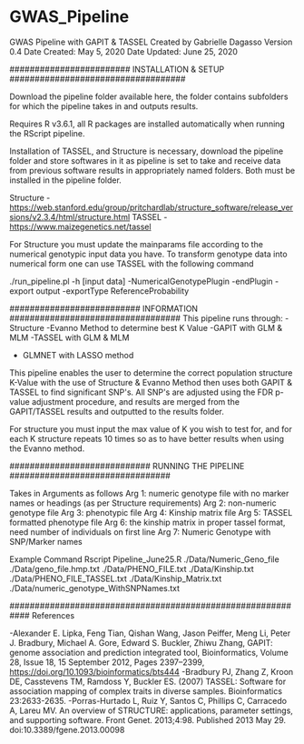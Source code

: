 # GWAS_Pipeline
GWAS Pipeline with GAPIT & TASSEL
Created by Gabrielle Dagasso
Version 0.4
Date Created: May 5, 2020
Date Updated: June 25, 2020

######################## INSTALLATION & SETUP ###################################

Download the pipeline folder available here, the folder contains subfolders for which the pipeline takes in and outputs results. 

Requires R v3.6.1, all R packages are installed automatically when running the RScript pipeline. 

Installation of TASSEL, and Structure is necessary, download the pipeline folder and store softwares in it as pipeline is set to take and receive data from previous software results in appropriately named folders. Both must be installed in the pipeline folder.

Structure - https://web.stanford.edu/group/pritchardlab/structure_software/release_versions/v2.3.4/html/structure.html
TASSEL - https://www.maizegenetics.net/tassel

For Structure you must update the mainparams file according to the numerical genotypic input data you have. To transform genotype data into numerical form one can use TASSEL with the following command

./run_pipeline.pl -h [input data] -NumericalGenotypePlugin -endPlugin -export output -exportType ReferenceProbability


########################## INFORMATION ##################################
This pipeline runs through:
-Structure
-Evanno Method to determine best K Value 
-GAPIT with GLM & MLM
-TASSEL with GLM & MLM
- GLMNET with LASSO method

This pipeline enables the user to determine the correct population structure K-Value with the use of Structure & Evanno Method then uses both GAPIT & TASSEL to find significant SNP's. All SNP's are adjusted using the FDR p-value adjustment procedure, and results are merged from the GAPIT/TASSEL results and outputted to the results folder.

For structure you must input the max value of K you wish to test for, and for each K structure repeats 10 times so as to have better results when using the Evanno method.


############################ RUNNING THE PIPELINE ################################

Takes in Arguments as follows
Arg 1: numeric genotype file with no marker names or headings (as per Structure requirements)
Arg 2: non-numeric genotype file
Arg 3: phenotypic file
Arg 4: Kinship matrix file
Arg 5: TASSEL formatted phenotype file
Arg 6: the kinship matrix in proper tassel format, need number of individuals on first line
Arg 7: Numeric Genotype with SNP/Marker names


Example Command
Rscript Pipeline_June25.R ./Data/Numeric_Geno_file ./Data/geno_file.hmp.txt ./Data/PHENO_FILE.txt ./Data/Kinship.txt ./Data/PHENO_FILE_TASSEL.txt ./Data/Kinship_Matrix.txt ./Data/numeric_genotype_WithSNPNames.txt


############################################################
References

-Alexander E. Lipka, Feng Tian, Qishan Wang, Jason Peiffer, Meng Li, Peter J. Bradbury, Michael A. Gore, Edward S. Buckler, Zhiwu Zhang, GAPIT: genome association and prediction integrated tool, Bioinformatics, Volume 28, Issue 18, 15 September 2012, Pages 2397–2399, https://doi.org/10.1093/bioinformatics/bts444
-Bradbury PJ, Zhang Z, Kroon DE, Casstevens TM, Ramdoss Y, Buckler ES. (2007) TASSEL: Software for association mapping of complex traits in diverse samples. Bioinformatics 23:2633-2635.
-Porras-Hurtado L, Ruiz Y, Santos C, Phillips C, Carracedo A, Lareu MV. An overview of STRUCTURE: applications, parameter settings, and supporting software. Front Genet. 2013;4:98. Published 2013 May 29. doi:10.3389/fgene.2013.00098

